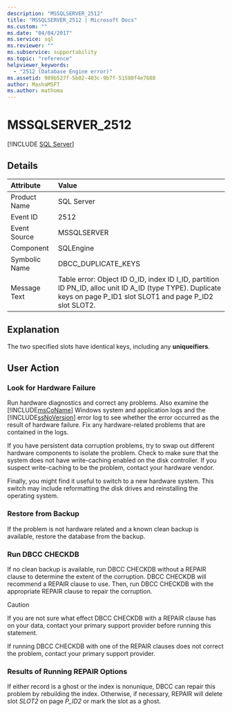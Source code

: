 ```yaml
---
description: "MSSQLSERVER_2512"
title: "MSSQLSERVER_2512 | Microsoft Docs"
ms.custom: ""
ms.date: "04/04/2017"
ms.service: sql
ms.reviewer: ""
ms.subservice: supportability
ms.topic: "reference"
helpviewer_keywords: 
  - "2512 (Database Engine error)"
ms.assetid: 989b527f-5b02-403c-9b7f-51580f4e7688
author: MashaMSFT
ms.author: mathoma
---
```

# MSSQLSERVER_2512
 [!INCLUDE [SQL Server](../../includes/applies-to-version/sqlserver.md)]
  
## Details  
  
| Attribute | Value |  
| :-------- | :---- |  
|Product Name|SQL Server|  
|Event ID|2512|  
|Event Source|MSSQLSERVER|  
|Component|SQLEngine|  
|Symbolic Name|DBCC_DUPLICATE_KEYS|  
|Message Text|Table error: Object ID O_ID, index ID I_ID, partition ID PN_ID, alloc unit ID A_ID (type TYPE). Duplicate keys on page P_ID1 slot SLOT1 and page P_ID2 slot SLOT2.|  
  
## Explanation  
The two specified slots have identical keys, including any **uniqueifiers**.  
  
## User Action  
  
### Look for Hardware Failure  
Run hardware diagnostics and correct any problems. Also examine the [!INCLUDE[msCoName](../../includes/msconame-md.md)] Windows system and application logs and the [!INCLUDE[ssNoVersion](../../includes/ssnoversion-md.md)] error log to see whether the error occurred as the result of hardware failure. Fix any hardware-related problems that are contained in the logs.  
  
If you have persistent data corruption problems, try to swap out different hardware components to isolate the problem. Check to make sure that the system does not have write-caching enabled on the disk controller. If you suspect write-caching to be the problem, contact your hardware vendor.  
  
Finally, you might find it useful to switch to a new hardware system. This switch may include reformatting the disk drives and reinstalling the operating system.  
  
### Restore from Backup  
If the problem is not hardware related and a known clean backup is available, restore the database from the backup.  
  
### Run DBCC CHECKDB  
If no clean backup is available, run DBCC CHECKDB without a REPAIR clause to determine the extent of the corruption. DBCC CHECKDB will recommend a REPAIR clause to use. Then, run DBCC CHECKDB with the appropriate REPAIR clause to repair the corruption.  
  
> [!CAUTION]  
> If you are not sure what effect DBCC CHECKDB with a REPAIR clause has on your data, contact your primary support provider before running this statement.  
  
If running DBCC CHECKDB with one of the REPAIR clauses does not correct the problem, contact your primary support provider.  
  
### Results of Running REPAIR Options  
If either record is a ghost or the index is nonunique, DBCC can repair this problem by rebuilding the index. Otherwise, if necessary, REPAIR will delete slot *SLOT2* on page *P_ID2* or mark the slot as a ghost.  
  
